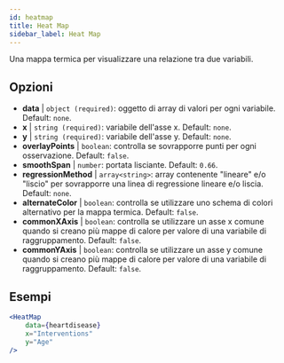 ```yaml
---
id: heatmap
title: Heat Map
sidebar_label: Heat Map
---
```


Una mappa termica per visualizzare una relazione tra due variabili.

## Opzioni

* __data__ | `object (required)`: oggetto di array di valori per ogni variabile. Default: `none`.
* __x__ | `string (required)`: variabile dell'asse x. Default: `none`.
* __y__ | `string (required)`: variabile dell'asse y. Default: `none`.
* __overlayPoints__ | `boolean`: controlla se sovrapporre punti per ogni osservazione. Default: `false`.
* __smoothSpan__ | `number`: portata lisciante. Default: `0.66`.
* __regressionMethod__ | `array<string>`: array contenente "lineare" e/o "liscio" per sovrapporre una linea di regressione lineare e/o liscia. Default: `none`.
* __alternateColor__ | `boolean`: controlla se utilizzare uno schema di colori alternativo per la mappa termica. Default: `false`.
* __commonXAxis__ | `boolean`: controlla se utilizzare un asse x comune quando si creano più mappe di calore per valore di una variabile di raggruppamento. Default: `false`.
* __commonYAxis__ | `boolean`: controlla se utilizzare un asse y comune quando si creano più mappe di calore per valore di una variabile di raggruppamento. Default: `false`.


## Esempi

```jsx live
<HeatMap 
    data={heartdisease} 
    x="Interventions"
    y="Age"
/>
```

